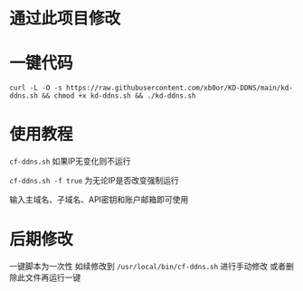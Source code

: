 # 通过此项目修改[](https://github.com/yulewang/cloudflare-api-v4-ddns)


# 一键代码


```
curl -L -O -s https://raw.githubusercontent.com/xb0or/KD-DDNS/main/kd-ddns.sh && chmod +x kd-ddns.sh && ./kd-ddns.sh
```

# 使用教程
`cf-ddns.sh` 如果IP无变化则不运行

`cf-ddns.sh -f true` 为无论IP是否改变强制运行

输入主域名、子域名、API密钥和账户邮箱即可使用


# 后期修改 
一键脚本为一次性 如续修改到 `/usr/local/bin/cf-ddns.sh` 进行手动修改 或者删除此文件再运行一键
